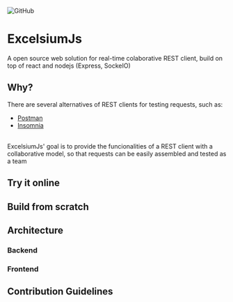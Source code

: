 ![GitHub](https://img.shields.io/github/license/elianbatista/excelsiumjs)
# ExcelsiumJs 
A open source web solution for real-time colaborative REST client, build on top of react and nodejs (Express, SockeIO) 

## Why?

There are several alternatives of REST clients for testing requests, such as:
 - [Postman](https://www.postman.com/)
 - [Insomnia](https://insomnia.rest/)
<br/>
ExcelsiumJs' goal is to provide the funcionalities of a REST client with a collaborative model, so that requests can be easily assembled and tested as a team

## Try it online


## Build from scratch


## Architecture
### Backend
### Frontend
## Contribution Guidelines

